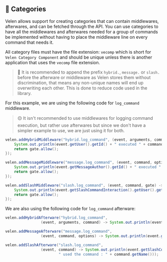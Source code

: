 ## 🍜 Categories
Velen allows support for creating categories that can contain middlewares, afterwares, and can be fetched through
the API. You can use categories to have all the middlewares and afterwares needed for a group of commands be implemented
without having to place the middleware line on every command that needs it.

All category files must have the file extension: `vecomp` which is short for `Velen Category Component` and should be
unique unless there is another application that uses the `vecomp` file extension.

> 🔴 It is recommended to append the prefix `hybrid.`, `message.` or `slash.` before the afterware or middleware as
> Velen stores them without discrimination, that means any non-unique names will end up overwriting each other.
> This is done to reduce code used in the library.

For this example, we are using the following code for `log_command` middleware.

> 🟡 It isn't recommended to use middlewares for logging command execution, but rather use afterwares
> but since we don't have a simpler example to use, we are just using it for both.

```java
velen.addHybridMiddleware("hybrid.log_command", (event, arguments, command, gate) -> {
    System.out.println(event.getUser().getId() + " executed " + command.getName());
    return gate.allow();
});

velen.addMessageMiddleware("message.log_command", (event, command, options, gate) -> {
    System.out.println(event.getMessageAuthor().getId() + " executed " + command.getName());
    return gate.allow();
});

velen.addSlashMiddleware("slash.log_command", (event, command, gate) -> {
    System.out.println(event.getSlashCommandInteraction().getUser().getId() + " executed " + command.getName());
    return gate.allow();
});
```

We are also using the following code for `log_command` afterware:
```java
velen.addHybridAfterware("hybrid.log_command",
                (event, arguments, command) -> System.out.println(event.getUser().getId() + " used the command : " + command.getName()));

velen.addMessageAfterware("message.log_command",
                (event, command, options) -> System.out.println(event.getMessageAuthor().getId() + " used the command : " + command.getName()));

velen.addSlashAfterware("slash.log_command",
                (event, command) -> System.out.println(event.getSlashCommandInteraction().getUser().getId() +
                        " used the command : " + command.getName()));
```